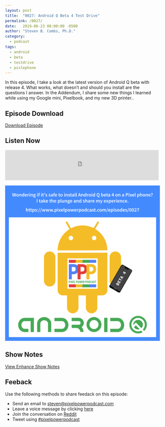 ```yaml
---
layout: post
title:  "0027: Android Q Beta 4 Test Drive"
permalink: /0027/
date:   2019-06-23 08:00:00 -0500
author: "Steven B. Combs, Ph.D."
category:
  - podcast
tags:
  - android
  - beta
  - testdrive
  - pixlephone
---
```


In this episode, I take a look at the latest version of Android Q beta with release 4. What works, what doesn’t and should you install are the questions I answer. In the Addendum, I share some new things I learned while using my Google mini, Pixelbook, and my new 3D printer..

## Episode Download

[Download Episode](https://s3-us-west-2.amazonaws.com/anchor-audio-bank/staging/2019-12-19/3ebf12cf948b14a0ba1d319b7e604ad0.m4a)

## Listen Now

<p><iframe src="https://anchor.fm/pixelpowerpodcast/embed/episodes/0027-Android-Q-beta-4-test-drive-e4e1c0" height="98px" width="500px" frameborder="0" scrolling="no"></iframe></p>

![Episode Album Art](/images/album-art/2019/0027.png)

## Show Notes

[View Enhance Show Notes](https://docs.google.com/document/d/1-tDvarjc1fPyW3WSLBxaNR8hfWu709eiJmFSVGjAIZ0/edit?usp=sharing)

## Feeback

Use the following methods to share feedack on this episode:

* Send an email to <steven@pixelpowerpodcast.com>
* Leave a voice message by clicking [here](https://anchor.fm/pixelpowerpodcast/message)
* Join the conversation on [Reddit](https://www.reddit.com/r/pixelpowerpodcast/)
* Tweet using [#pixelpowerpodcast](https://twitter.com/search?q=%23pixelpowerpodcast&src=typed_query)
